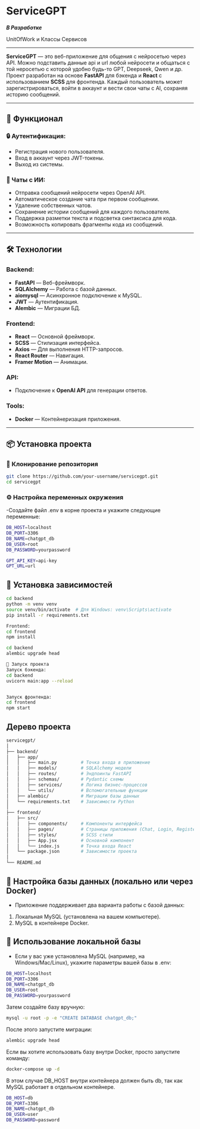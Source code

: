 # ServiceGPT
***В Разработке***

UnitOfWork и Классы Сервисов

---

**ServiceGPT** — это веб-приложение для общения с нейросетью через API.
Можно подставить данные api и url любой нейросети и общаться с той неросетью с которой удобно будь-то GPT, Deepseek, Qwen и др.
Проект разработан на основе **FastAPI** для бэкенда и **React** с использованием **SCSS** для фронтенда. Каждый пользователь может зарегистрироваться, войти в аккаунт и вести свои чаты с AI, сохраняя историю сообщений.

---

## 🚀 Функционал

### 🔒 Аутентификация:
- Регистрация нового пользователя.
- Вход в аккаунт через JWT-токены.
- Выход из системы.

### 💬 Чаты с ИИ:
- Отправка сообщений нейросети через OpenAI API.
- Автоматическое создание чата при первом сообщении.
- Удаление собственных чатов.
- Сохранение истории сообщений для каждого пользователя.
- Поддержка разметки текста и подсветка синтаксиса для кода.
- Возможность копировать фрагменты кода из сообщений.

---

## 🛠️ Технологии

### Backend:
- **FastAPI** — Веб-фреймворк.
- **SQLAlchemy** — Работа с базой данных.
- **aiomysql** — Асинхронное подключение к MySQL.
- **JWT** — Аутентификация.
- **Alembic** — Миграции БД.

### Frontend:
- **React** — Основной фреймворк.
- **SCSS** — Стилизация интерфейса.
- **Axios** — Для выполнения HTTP-запросов.
- **React Router** — Навигация.
- **Framer Motion** — Анимации.

### API:
- Подключение к **OpenAI API** для генерации ответов.

### Tools:
- **Docker** — Контейнеризация приложения.
---

## 📦 Установка проекта

### 🔗 Клонирование репозитория
```bash
git clone https://github.com/your-username/servicegpt.git
cd servicegpt
```

### ⚙️ Настройка переменных окружения
-Создайте файл .env в корне проекта и укажите следующие переменные:

```bash
DB_HOST=localhost
DB_PORT=3306
DB_NAME=chatgpt_db
DB_USER=root
DB_PASSWORD=yourpassword

GPT_API_KEY=api-key
GPT_URL=url
```
## 📌 Установка зависимостей
```bash
cd backend
python -m venv venv
source venv/bin/activate  # Для Windows: venv\Scripts\activate
pip install -r requirements.txt

Frontend:
cd frontend
npm install

cd backend
alembic upgrade head

🏃 Запуск проекта
Запуск бэкенда:
cd backend
uvicorn main:app --reload


Запуск фронтенда:
cd frontend
npm start
```

## Дерево проекта
```bash
servicegpt/
│
├── backend/
│   ├── app/
│   │   ├── main.py         # Точка входа в приложение
│   │   ├── models/         # SQLAlchemy модели
│   │   ├── routes/         # Эндпоинты FastAPI
│   │   ├── schemas/        # Pydantic схемы
│   │   ├── services/       # Логика бизнес-процессов
│   │   └── utils/          # Вспомогательные функции
│   ├── alembic/            # Миграции базы данных
│   └── requirements.txt    # Зависимости Python
│
├── frontend/
│   ├── src/
│   │   ├── components/     # Компоненты интерфейса
│   │   ├── pages/          # Страницы приложения (Chat, Login, Register)
│   │   ├── styles/         # SCSS стили
│   │   ├── App.jsx         # Основной компонент
│   │   └── index.js        # Точка входа React
│   └── package.json        # Зависимости проекта
│
└── README.md
```

## 🔌 Настройка базы данных (локально или через Docker)
- Приложение поддерживает два варианта работы с базой данных:

1. Локальная MySQL (установлена на вашем компьютере).
2. MySQL в контейнере Docker.
## 🔹 Использование локальной базы
- Если у вас уже установлена MySQL (например, на Windows/Mac/Linux), укажите параметры вашей базы в .env:
```bash
DB_HOST=localhost
DB_PORT=3306
DB_NAME=chatgpt_db
DB_USER=root
DB_PASSWORD=yourpassword
```

Затем создайте базу вручную:
```bash
mysql -u root -p -e "CREATE DATABASE chatgpt_db;"
```
После этого запустите миграции:
```bash
alembic upgrade head
```

Если вы хотите использовать базу внутри Docker, просто запустите команду:
```bash
docker-compose up -d
```

В этом случае DB_HOST внутри контейнера должен быть db, так как MySQL работает в отдельном контейнере.
```bash
DB_HOST=db
DB_PORT=3306
DB_NAME=chatgpt_db
DB_USER=user
DB_PASSWORD=password
```
